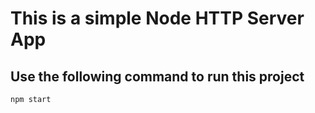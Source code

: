 # This is a simple Node HTTP Server App

## Use the following command to run this project

`npm start`


